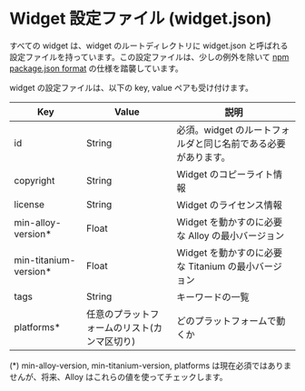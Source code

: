 Widget 設定ファイル (widget.json)
=================================

すべての widget は、widget のルートディレクトリに widget.json と呼ばれる設定ファイルを持っています。この設定ファイルは、少しの例外を除いて [npm package.json format](https://npmjs.org/doc/json.html) の仕様を踏襲しています。

widget の設定ファイルは、以下の key, value ペアも受け付けます。

<!--
All widgets have a configuration file called widget.json located in the root directory of the widget. The configuration file follows the npm package.json format with a few exceptions.

The widget configuration file also accepts the following key-value pairs:
-->

| Key                   | Value  | 説明 |
| --------------------- | ------ | ---- |
| id                    | String | 必須。widget のルートフォルダと同じ名前である必要があります。 |
| copyright             | String | Widget のコピーライト情報 |
| license               | String | Widget のライセンス情報 |
| min-alloy-version*    | Float  | Widget を動かすのに必要な Alloy の最小バージョン |
| min-titanium-version* | Float  | Widget を動かすのに必要な Titanium の最小バージョン |
| tags                  | String | キーワードの一覧 |
| platforms*            | 任意のプラットフォームのリスト(カンマ区切り) | どのプラットフォームで動くか |

(*) min-alloy-version, min-titanium-version, platforms は現在必須ではありませんが、将来、Alloy はこれらの値を使ってチェックします。

<!--
| Key                   | Value  | Description |
| --------------------- | ------ | ----------- |
| id                    | String | Mandatory. Needs to be the same name as the widget root folder. |
| copyright             | String | Widget copyright information. |
| license               | String | Widget license information. |
| min-alloy-version*    | Float  | Minimum required Alloy version to run the widget. |
| min-titanium-version* | Float  | Minimum required Titanium version to run the widget. |
| tags                  | String | List of keywords. |
| platforms*            | Any combination of platforms (comma delimited) | Which platforms the widget will run on. |

(*) Currently, the min-alloy-version, min-titanium-version and platforms keys are not required, but in the future, Alloy will perform a check against these values.
-->
